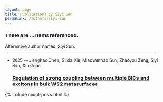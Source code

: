 ```yaml
---
layout: page
title: Publications by Siyi Sun
permalink: /authors/siyi-sun
---
```


<h3 id="number-posts">There are ... items referenced.</h3>
<p id='info-authors'>Alternative author names: Siyi Sun.</p>
<hr />
<ul class="post-list">
<li><span class='post-meta'>2025 -- Jianghao Chen, Suxia Xie, Miaowenhao Sun, Zhaoyou Zeng, Siyi Sun, Xin Guan</span><h3><a class='post-link' href="{{ site.baseurl }}/regulation-of-strong-coupling-between-multiple-bics-and-excitons-in-bulk-ws2-metasurfaces">Regulation of strong coupling between multiple BICs and excitons in bulk WS2 metasurfaces</a></h3></li>

</ul>
{% include count-posts.html %}
